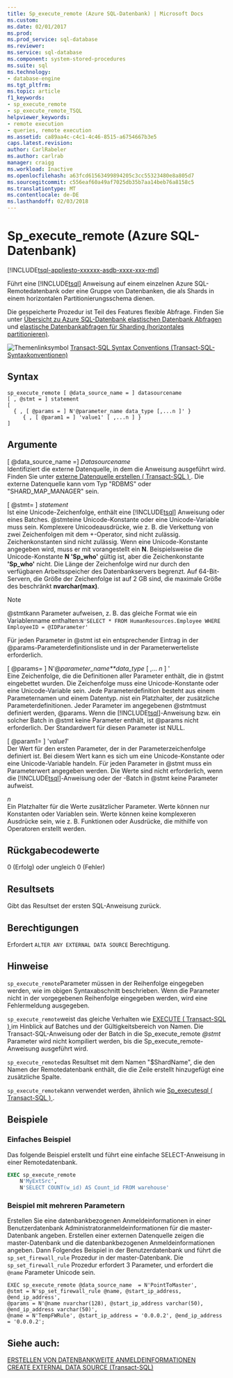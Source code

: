 ```yaml
---
title: Sp_execute_remote (Azure SQL-Datenbank) | Microsoft Docs
ms.custom: 
ms.date: 02/01/2017
ms.prod: 
ms.prod_service: sql-database
ms.reviewer: 
ms.service: sql-database
ms.component: system-stored-procedures
ms.suite: sql
ms.technology:
- database-engine
ms.tgt_pltfrm: 
ms.topic: article
f1_keywords:
- sp_execute_remote
- sp_execute_remote_TSQL
helpviewer_keywords:
- remote execution
- queries, remote execution
ms.assetid: ca89aa4c-c4c1-4c46-8515-a6754667b3e5
caps.latest.revision: 
author: CarlRabeler
ms.author: carlrab
manager: craigg
ms.workload: Inactive
ms.openlocfilehash: a63fcd61563499894205c3cc55323480e8a805d7
ms.sourcegitcommit: c556eaf60a49af7025db35b7aa14beb76a8158c5
ms.translationtype: MT
ms.contentlocale: de-DE
ms.lasthandoff: 02/03/2018
---
```

# <a name="spexecuteremote-azure-sql-database"></a>Sp_execute_remote (Azure SQL-Datenbank)
[!INCLUDE[tsql-appliesto-xxxxxx-asdb-xxxx-xxx-md](../../includes/tsql-appliesto-xxxxxx-asdb-xxxx-xxx-md.md)]

  Führt eine [!INCLUDE[tsql](../../includes/tsql-md.md)] Anweisung auf einem einzelnen Azure SQL-Remotedatenbank oder eine Gruppe von Datenbanken, die als Shards in einem horizontalen Partitionierungsschema dienen.  
  
 Die gespeicherte Prozedur ist Teil des Features flexible Abfrage.  Finden Sie unter [Übersicht zu Azure SQL-Datenbank elastischen Datenbank Abfragen](https://azure.microsoft.com/documentation/articles/sql-database-elastic-query-overview/) und [elastische Datenbankabfragen für Sharding (horizontales partitionieren)](https://azure.microsoft.com/documentation/articles/sql-database-elastic-query-horizontal-partitioning/).  
  
 ![Themenlinksymbol](../../database-engine/configure-windows/media/topic-link.gif "Topic link icon") [Transact-SQL Syntax Conventions (Transact-SQL-Syntaxkonventionen)](../../t-sql/language-elements/transact-sql-syntax-conventions-transact-sql.md)  
  
## <a name="syntax"></a>Syntax  
  
```  
sp_execute_remote [ @data_source_name = ] datasourcename  
[ , @stmt = ] statement  
[   
  { , [ @params = ] N'@parameter_name data_type [,...n ]' }   
     { , [ @param1 = ] 'value1' [ ,...n ] }  
]  
```  
  
## <a name="arguments"></a>Argumente  
 [ @data_source_name =] *Datasourcename*  
 Identifiziert die externe Datenquelle, in dem die Anweisung ausgeführt wird. Finden Sie unter [externe Datenquelle erstellen &#40; Transact-SQL &#41; ](../../t-sql/statements/create-external-data-source-transact-sql.md). Die externe Datenquelle kann vom Typ "RDBMS" oder "SHARD_MAP_MANAGER" sein.  
  
 [ @stmt= ] *statement*  
 Ist eine Unicode-Zeichenfolge, enthält eine [!INCLUDE[tsql](../../includes/tsql-md.md)] Anweisung oder eines Batches. @stmteine Unicode-Konstante oder eine Unicode-Variable muss sein. Komplexere Unicodeausdrücke, wie z. B. die Verkettung von zwei Zeichenfolgen mit dem +-Operator, sind nicht zulässig. Zeichenkonstanten sind nicht zulässig. Wenn eine Unicode-Konstante angegeben wird, muss er mit vorangestellt ein **N**. Beispielsweise die Unicode-Konstante **N 'Sp_who'** gültig ist, aber die Zeichenkonstante **'Sp_who'** nicht. Die Länge der Zeichenfolge wird nur durch den verfügbaren Arbeitsspeicher des Datenbankservers begrenzt. Auf 64-Bit-Servern, die Größe der Zeichenfolge ist auf 2 GB sind, die maximale Größe des beschränkt **nvarchar(max)**.  
  
> [!NOTE]  
>  @stmtkann Parameter aufweisen, z. B. das gleiche Format wie ein Variablenname enthalten:`N'SELECT * FROM HumanResources.Employee WHERE EmployeeID = @IDParameter'`  
  
 Für jeden Parameter in @stmt ist ein entsprechender Eintrag in der @params-Parameterdefinitionsliste und in der Parameterwerteliste erforderlich.  
  
 [ @params= ] N'@*parameter_name**data_type* [ ,... *n* ] '  
 Eine Zeichenfolge, die die Definitionen aller Parameter enthält, die in @stmt eingebettet wurden. Die Zeichenfolge muss eine Unicode-Konstante oder eine Unicode-Variable sein. Jede Parameterdefinition besteht aus einem Parameternamen und einem Datentyp. *n*ist ein Platzhalter, der zusätzliche Parameterdefinitionen. Jeder Parameter im angegebenen @stmtmust definiert werden, @params. Wenn die [!INCLUDE[tsql](../../includes/tsql-md.md)]-Anweisung bzw. ein solcher Batch in @stmt keine Parameter enthält, ist @params nicht erforderlich. Der Standardwert für diesen Parameter ist NULL.  
  
 [ @param1= ] '*value1*'  
 Der Wert für den ersten Parameter, der in der Parameterzeichenfolge definiert ist. Bei diesem Wert kann es sich um eine Unicode-Konstante oder eine Unicode-Variable handeln. Für jeden Parameter in @stmt muss ein Parameterwert angegeben werden. Die Werte sind nicht erforderlich, wenn die [!INCLUDE[tsql](../../includes/tsql-md.md)]-Anweisung oder der -Batch in @stmt keine Parameter aufweist.  
  
 *n*  
 Ein Platzhalter für die Werte zusätzlicher Parameter. Werte können nur Konstanten oder Variablen sein. Werte können keine komplexeren Ausdrücke sein, wie z. B. Funktionen oder Ausdrücke, die mithilfe von Operatoren erstellt werden.  
  
## <a name="return-code-values"></a>Rückgabecodewerte  
 0 (Erfolg) oder ungleich 0 (Fehler)  
  
## <a name="result-sets"></a>Resultsets  
 Gibt das Resultset der ersten SQL-Anweisung zurück.  
  
## <a name="permissions"></a>Berechtigungen  
 Erfordert `ALTER ANY EXTERNAL DATA SOURCE` Berechtigung.  
  
## <a name="remarks"></a>Hinweise  
 `sp_execute_remote`Parameter müssen in der Reihenfolge eingegeben werden, wie im obigen Syntaxabschnitt beschrieben. Wenn die Parameter nicht in der vorgegebenen Reihenfolge eingegeben werden, wird eine Fehlermeldung ausgegeben.  
  
 `sp_execute_remote`weist das gleiche Verhalten wie [EXECUTE &#40; Transact-SQL &#41; ](../../t-sql/language-elements/execute-transact-sql.md) im Hinblick auf Batches und der Gültigkeitsbereich von Namen. Die Transact-SQL-Anweisung oder der Batch in die Sp_execute_remote  *@stmt*  Parameter wird nicht kompiliert werden, bis die Sp_execute_remote-Anweisung ausgeführt wird.  
  
 `sp_execute_remote`das Resultset mit dem Namen "$ShardName", die den Namen der Remotedatenbank enthält, die die Zeile erstellt hinzugefügt eine zusätzliche Spalte.  
  
 `sp_execute_remote`kann verwendet werden, ähnlich wie [Sp_executesql &#40; Transact-SQL &#41; ](../../relational-databases/system-stored-procedures/sp-executesql-transact-sql.md).  
  
## <a name="examples"></a>Beispiele  
### <a name="simple-example"></a>Einfaches Beispiel  
 Das folgende Beispiel erstellt und führt eine einfache SELECT-Anweisung in einer Remotedatenbank.  
  
```sql  
EXEC sp_execute_remote  
    N'MyExtSrc',  
    N'SELECT COUNT(w_id) AS Count_id FROM warehouse'   
```  
  
### <a name="example-with-multiple-parameters"></a>Beispiel mit mehreren Parametern  
Erstellen Sie eine datenbankbezogenen Anmeldeinformationen in einer Benutzerdatenbank Administratoranmeldeinformationen für die master-Datenbank angeben. Erstellen einer externen Datenquelle zeigen die master-Datenbank und die datenbankbezogenen Anmeldeinformationen angeben. Dann Folgendes Beispiel in der Benutzerdatenbank und führt die `sp_set_firewall_rule` Prozedur in der master-Datenbank. Die `sp_set_firewall_rule` Prozedur erfordert 3 Parameter, und erfordert die `@name` Parameter Unicode sein.

```
EXEC sp_execute_remote @data_source_name  = N'PointToMaster', 
@stmt = N'sp_set_firewall_rule @name, @start_ip_address, @end_ip_address', 
@params = N'@name nvarchar(128), @start_ip_address varchar(50), @end_ip_address varchar(50)',
@name = N'TempFWRule', @start_ip_address = '0.0.0.2', @end_ip_address = '0.0.0.2';
```

## <a name="see-also"></a>Siehe auch:

[ERSTELLEN VON DATENBANKWEITE ANMELDEINFORMATIONEN](../../t-sql/statements/create-database-scoped-credential-transact-sql.md)  
[CREATE EXTERNAL DATA SOURCE (Transact-SQL)](../../t-sql/statements/create-external-data-source-transact-sql.md)  
    
